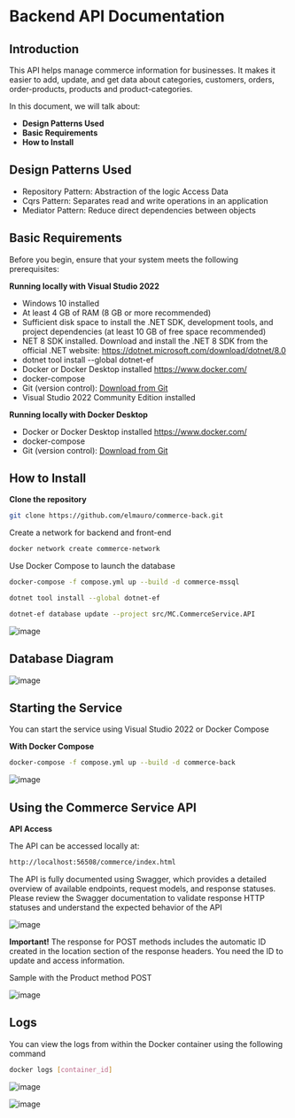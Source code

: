 # Backend API Documentation

## Introduction

This API helps manage commerce information for businesses. It makes it easier to add, update, and get data about categories, customers, orders, order-products, products and product-categories.

In this document, we will talk about:

- **Design Patterns Used**
- **Basic Requirements**
- **How to Install**

## Design Patterns Used

- Repository Pattern: Abstraction of the logic Access Data
- Cqrs Pattern: Separates read and write operations in an application
- Mediator Pattern: Reduce direct dependencies between objects

## Basic Requirements

Before you begin, ensure that your system meets the following prerequisites:

**Running locally with Visual Studio 2022**
- Windows 10 installed
- At least 4 GB of RAM (8 GB or more recommended)
- Sufficient disk space to install the .NET SDK, development tools, and project dependencies (at least 10 GB of free space recommended)
- NET 8 SDK installed. Download and install the .NET 8 SDK from the official .NET website: https://dotnet.microsoft.com/download/dotnet/8.0
- dotnet tool install --global dotnet-ef
- Docker or Docker Desktop installed https://www.docker.com/
- docker-compose
- Git (version control): [Download from Git](https://git-scm.com/)
- Visual Studio 2022 Community Edition installed

**Running locally with Docker Desktop**
- Docker or Docker Desktop installed https://www.docker.com/
- docker-compose
- Git (version control): [Download from Git](https://git-scm.com/)

## How to Install

**Clone the repository**
```sh
git clone https://github.com/elmauro/commerce-back.git
```

Create a network for backend and front-end

```sh
docker network create commerce-network
``` 

Use Docker Compose to launch the database

```sh
docker-compose -f compose.yml up --build -d commerce-mssql
```

```sh
dotnet tool install --global dotnet-ef
```

```sh
dotnet-ef database update --project src/MC.CommerceService.API
```

![image](https://github.com/user-attachments/assets/44a71cb9-2bdd-44a5-8bc2-ff0e6c5b01f2)


## Database Diagram

![image](https://github.com/user-attachments/assets/9c5619a1-350c-4400-8bef-fe66f0fcdf7d)



## Starting the Service

You can start the service using Visual Studio 2022 or Docker Compose

**With Docker Compose**

```sh
docker-compose -f compose.yml up --build -d commerce-back
```

![image](https://github.com/user-attachments/assets/5540c4f4-4c8f-431f-8702-3d85e7ba8c68)

## Using the Commerce Service API

**API Access**

The API can be accessed locally at:

```sh
http://localhost:56508/commerce/index.html
```

The API is fully documented using Swagger, which provides a detailed overview of available endpoints, request models, and response statuses. Please review the Swagger documentation to validate response HTTP statuses and understand the expected behavior of the API

![image](https://github.com/user-attachments/assets/f4949758-88bf-4e72-8a36-7d49711f904c)


**Important!**
The response for POST methods includes the automatic ID created in the location section of the response headers. You need the ID to update and access information.

Sample with the Product method POST

![image](https://github.com/user-attachments/assets/22f7a1ca-a0cd-4555-bc9b-428491b859b0)


## Logs

You can view the logs from within the Docker container using the following command

```sh
docker logs [container_id]
```

![image](https://github.com/user-attachments/assets/e5266262-02cb-4692-8255-94314e0333a4)

![image](https://github.com/user-attachments/assets/03ae4cf4-38d7-40ed-a6fe-985518a4b672)
